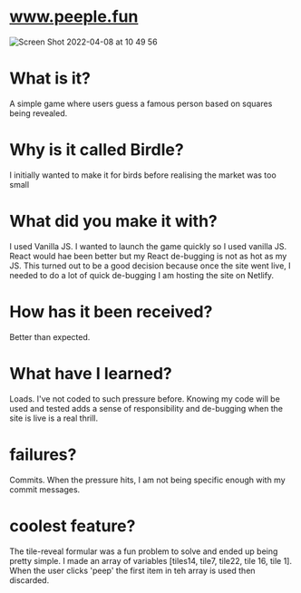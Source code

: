 # www.peeple.fun

![Screen Shot 2022-04-08 at 10 49 56](https://user-images.githubusercontent.com/85199675/162411736-597a9c5d-078a-448c-be63-9a5a3ada2ae0.png)

# What is it? 

A simple game where users guess a famous person based on squares being revealed. 

# Why is it called Birdle?

I initially wanted to make it for birds before realising the market was too small 

# What did you make it with?

I used Vanilla JS. I wanted to launch the game quickly so I used vanilla JS. React would hae been better but my React de-bugging is not as hot as my JS. This turned out to be a good decision because once the site went live, I needed to do a lot of quick de-bugging
I am hosting the site on Netlify. 

# How has it been received?

Better than expected. 

# What have I learned?

Loads. I've not coded to such pressure before. Knowing my code will be used and tested adds a sense of responsibility and de-bugging when the site is live is a real thrill. 

# failures?

Commits. When the pressure hits, I am not being specific enough with my commit messages.

# coolest feature?

The tile-reveal formular was a fun problem to solve and ended up being pretty simple. I made an array of variables [tiles14, tile7, tile22, tile 16, tile 1]. When the user clicks 'peep' the first item in teh array is used then discarded. 
